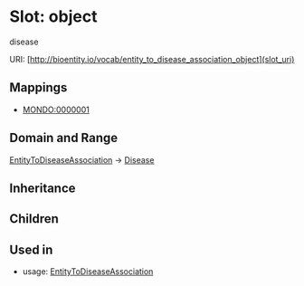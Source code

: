 # Slot: object


disease

URI: [http://bioentity.io/vocab/entity_to_disease_association_object](slot_uri)
## Mappings

 * [MONDO:0000001](http://purl.obolibrary.org/obo/MONDO_0000001)
## Domain and Range

[EntityToDiseaseAssociation](EntityToDiseaseAssociation.md) -> [Disease](Disease.md)
## Inheritance

## Children

## Used in

 *  usage: [EntityToDiseaseAssociation](EntityToDiseaseAssociation.md)
